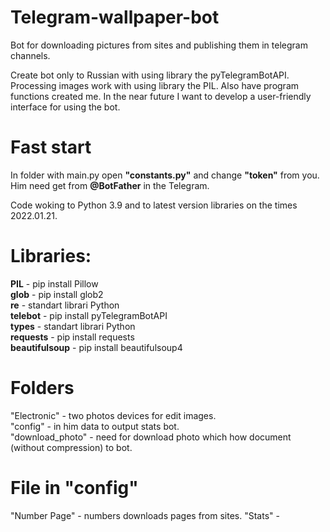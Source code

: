 # Telegram-wallpaper-bot
Bot for downloading pictures from sites and publishing them in telegram channels.

Create bot only to Russian with using library the pyTelegramBotAPI. Processing images work with using library the PIL. Also have program functions created me.
In the near future I want to develop a user-friendly interface for using the bot.

# Fast start
In folder with main.py open <b>"constants.py"</b> and change <b>"token"</b> from you.
Him need get from <b>@BotFather</b> in the Telegram.

Code woking to Python 3.9 and to  latest version libraries on the times 2022.01.21.

# Libraries:
<b>PIL</b> - pip install Pillow <br>
<b>glob</b> - pip install glob2 <br>
<b>re</b> - standart librari Python <br>
<b>telebot</b> - pip install pyTelegramBotAPI <br>
<b>types</b> - standart librari Python <br>
<b>requests</b> - pip install requests <br>
<b>beautifulsoup</b> - pip install beautifulsoup4 <br>

# Folders
"Electronic" - two photos devices for edit images. <br> 
"config" - in him data to output stats bot. <br>
"download_photo" - need for download photo which how document (without compression) to bot.

# File in "config" 
"Number Page" - numbers downloads pages from sites. 
"Stats" - 
